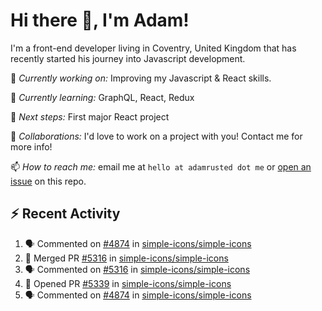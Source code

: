 # Hi there 👋, I'm Adam!

I'm a front-end developer living in Coventry, United Kingdom that has recently started his journey into Javascript development.

🔨 *Currently working on:* Improving my Javascript & React skills.

🌱 *Currently learning:* GraphQL, React, Redux

🎯 *Next steps:* First major React project

🤝 *Collaborations:* I'd love to work on a project with you! Contact me for more info!

📫 *How to reach me:* email me at `hello at adamrusted dot me` or [open an issue](https://github.com/adamrusted/adamrusted/issues/new) on this repo.

## :zap: Recent Activity
<!--START_SECTION:activity-->
1. 🗣 Commented on [#4874](https://github.com/simple-icons/simple-icons/issues/4874) in [simple-icons/simple-icons](https://github.com/simple-icons/simple-icons)
2. 🎉 Merged PR [#5316](https://github.com/simple-icons/simple-icons/pull/5316) in [simple-icons/simple-icons](https://github.com/simple-icons/simple-icons)
3. 🗣 Commented on [#5316](https://github.com/simple-icons/simple-icons/issues/5316) in [simple-icons/simple-icons](https://github.com/simple-icons/simple-icons)
4. 💪 Opened PR [#5339](https://github.com/simple-icons/simple-icons/pull/5339) in [simple-icons/simple-icons](https://github.com/simple-icons/simple-icons)
5. 🗣 Commented on [#4874](https://github.com/simple-icons/simple-icons/issues/4874) in [simple-icons/simple-icons](https://github.com/simple-icons/simple-icons)
<!--END_SECTION:activity-->
